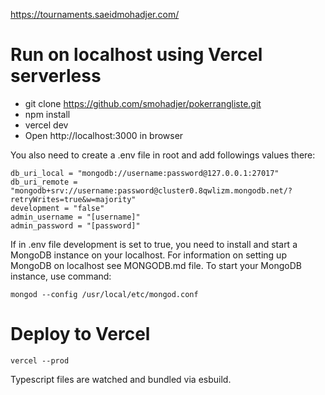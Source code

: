 https://tournaments.saeidmohadjer.com/

# Run on localhost using Vercel serverless
- git clone https://github.com/smohadjer/pokerrangliste.git
- npm install
- vercel dev
- Open http://localhost:3000 in browser

You also need to create a .env file in root and add followings values there:
````
db_uri_local = "mongodb://username:password@127.0.0.1:27017"
db_uri_remote = "mongodb+srv://username:password@cluster0.8qwlizm.mongodb.net/?retryWrites=true&w=majority"
development = "false"
admin_username = "[username]"
admin_password = "[password]"
````

If in .env file development is set to true, you need to install and start a MongoDB instance on your localhost. For information on setting up MongoDB on localhost see MONGODB.md file. To start your MongoDB instance, use command:
````
mongod --config /usr/local/etc/mongod.conf
````

# Deploy to Vercel
````
vercel --prod
````

Typescript files are watched and bundled via esbuild.




